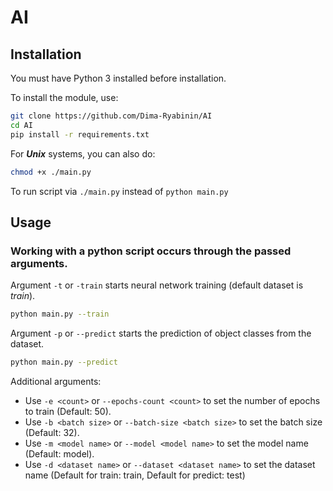 # AI
## Installation

You must have Python 3 installed before installation.

To install the module, use:
```bash
git clone https://github.com/Dima-Ryabinin/AI
cd AI
pip install -r requirements.txt
```

For ***Unix*** systems, you can also do:
```bash
chmod +x ./main.py
```
To run script via `./main.py` instead of `python main.py`

## Usage
### Working with a python script occurs through the passed arguments.

Argument `-t` or `-train` starts neural network training (default dataset is _train_).
```bash
python main.py --train
```

Argument `-p` or `--predict` starts the prediction of object classes from the dataset.
```bash
python main.py --predict
```

Additional arguments:
* Use `-e <count>` or `--epochs-count <count>` to set the number of epochs to train (Default: 50).
* Use `-b <batch size>` or `--batch-size <batch size>` to set the batch size (Default: 32).
* Use `-m <model name>` or `--model <model name>` to set the model name (Default: model).
* Use `-d <dataset name>` or `--dataset <dataset name>` to set the dataset name (Default for train: train, Default for predict: test)